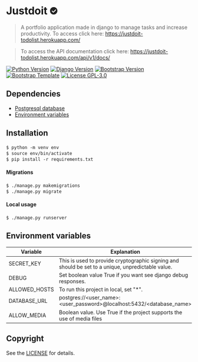 # Justdoit <img src="static/img/icon.png" width="20">
> A portfolio application made in django to manage tasks and increase productivity.
> To access click here: https://justdoit-todolist.herokuapp.com/

> To access the API documentation click here: https://justdoit-todolist.herokuapp.com/api/v1/docs/

[![Python Version](https://img.shields.io/badge/python-v3.8-blue)](https://www.python.org/)
[![Django Version](https://img.shields.io/badge/django-v.3.0-green)](https://www.djangoproject.com/)
[![Bootstrap Version](https://img.shields.io/badge/bootstrap-v3.0-blueviolet)](https://getbootstrap.com/docs/3.3/)
[![Bootstrap Template](https://img.shields.io/badge/bootstrap--template-lumino-9cf)](https://medialoot.com/preview/lumino/index.html)
[![License GPL-3.0](https://img.shields.io/badge/license-%20GPL--3.0-yellow.svg)](https://github.com/Ilhasoft/bothub-engine/blob/master/LICENSE)

Dependencies
---
- [Postgresql database](https://www.digitalocean.com/community/tutorials/how-to-use-postgresql-with-your-django-application-on-ubuntu-14-04)
- [Environment variables](README.md#Environment-variables)

Installation
-------
    $ python -m venv env
	$ source env/bin/activate
	$ pip install -r requirements.txt

#### Migrations
    $ ./manage.py makemigrations
	$ ./manage.py migrate

#### Local usage
	$ ./manage.py runserver

Environment variables
---
| Variable | Explanation |
|--|--|
| SECRET_KEY | This is used to provide cryptographic signing and should be set to a unique, unpredictable value. |
| DEBUG | Set boolean value True if you want see django debug responses. |
| ALLOWED_HOSTS | To run this project in local, set "*". |
| DATABASE_URL | postgres://<user_name>:<user_password>@localhost:5432/<database_name> |
| ALLOW_MEDIA | Boolean value. Use True if the project supports the use of media files |

Copyright
---
See the [LICENSE](/LICENSE) for details.
